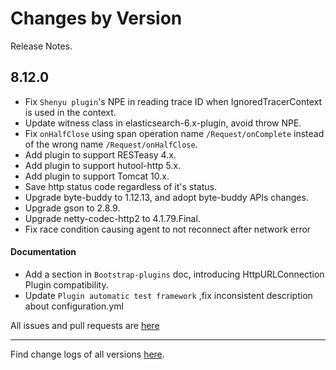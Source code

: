 Changes by Version
==================
Release Notes.

8.12.0
------------------
* Fix `Shenyu plugin`'s NPE in reading trace ID when IgnoredTracerContext is used in the context.
* Update witness class in elasticsearch-6.x-plugin, avoid throw NPE.
* Fix `onHalfClose` using span operation name `/Request/onComplete` instead of the wrong name `/Request/onHalfClose`.
* Add plugin to support RESTeasy 4.x.
* Add plugin to support hutool-http 5.x.
* Add plugin to support Tomcat 10.x.
* Save http status code regardless of it's status.
* Upgrade byte-buddy to 1.12.13, and adopt byte-buddy APIs changes.
* Upgrade gson to 2.8.9.
* Upgrade netty-codec-http2 to 4.1.79.Final.
* Fix race condition causing agent to not reconnect after network error

#### Documentation

* Add a section in `Bootstrap-plugins` doc, introducing HttpURLConnection Plugin compatibility.
* Update `Plugin automatic test framework` ,fix inconsistent description about configuration.yml

All issues and pull requests are [here](https://github.com/apache/skywalking/milestone/138?closed=1)

------------------
Find change logs of all versions [here](changes).
